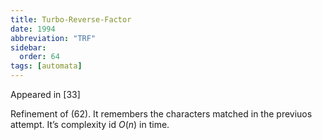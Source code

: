 ```yaml
---
title: Turbo-Reverse-Factor
date: 1994
abbreviation: "TRF"
sidebar:
  order: 64
tags: [automata]
---
```


Appeared in [33]

Refinement of (62). It remembers the characters matched in the previuos attempt. It’s complexity id $O(n)$ in time.
